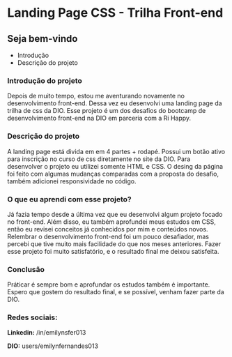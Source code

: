 <h1>Landing Page CSS - Trilha Front-end</h1>

<h2>Seja bem-vindo</h2>

<ul>
  <li>Introdução</li>
  <li>Descrição do projeto</li>
</ul>

<h3>Introdução do projeto</h3>
<p>Depois de muito tempo, estou me aventurando novamente no desenvolvimento front-end. Dessa vez eu desenvolvi uma landing page da trilha de css da DIO. Esse projeto é um dos desafios do bootcamp de desenvolvimento front-end na DIO em parceria com a Ri Happy.</p>

<h3>Descrição do projeto</h3>
<p>A landing page está divida em em 4 partes + rodapé. Possui um botão ativo para inscrição no curso de css diretamente no site da DIO. Para desenvolver o projeto eu utilizei somente HTML e CSS. O desing da página foi feito com algumas mudanças comparadas com a proposta do desafio, também adicionei responsividade no código.</p>

<h3>O que eu aprendi com esse projeto?</h3>
<p>Já fazia tempo desde a última vez que eu desenvolvi algum projeto focado no front-end. Além disso, eu também aprofundei meus estudos em CSS, então eu revisei conceitos já conhecidos por mim e conteúdos novos. Relembrar o desenvolvimento front-end foi um pouco desafiador, mas percebi que tive muito mais facilidade do que nos meses anteriores. Fazer esse projeto foi muito satisfatório, e o resultado final me deixou satisfeita. 

<h3>Conclusão</h3>
<p>Práticar é sempre bom e aprofundar os estudos também é importante. Espero que gostem do resultado final, e se possível, venham fazer parte da DIO. </p>

<h3>Redes sociais:</h3>
<p><strong>Linkedin:</strong> /in/emilynsfer013</p>
<p><strong>DIO:</strong> users/emilynfernandes013</p>

